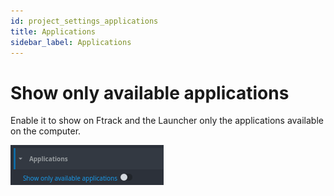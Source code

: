 ```yaml
---
id: project_settings_applications
title: Applications
sidebar_label: Applications
---
```

# Show only available applications

Enable it to show on Ftrack and the Launcher only the applications available on the computer.

![Applications](assets/project_settings_applications.png)